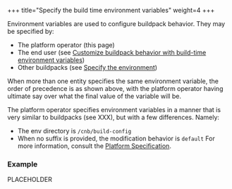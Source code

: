 +++
title="Specify the build time environment variables"
weight=4
+++

Environment variables are used to configure buildpack behavior. They may be specified by:

* The platform operator (this page)
* The end user (see [Customize buildpack behavior with build-time environment variables][end user])
* Other buildpacks (see [Specify the environment][env])

<!--more-->

When more than one entity specifies the same environment variable, the order of precedence is as shown above, with the platform operator having ultimate say over what the final value of the variable will be.

The platform operator specifies environment variables in a manner that is very similar to buildpacks (see XXX), but with a few differences. Namely:

* The env directory is `/cnb/build-config`
* When no suffix is provided, the modification behavior is `default`
For more information, consult the [Platform Specification](https://github.com/buildpacks/spec/blob/main/platform.md).

### Example

PLACEHOLDER

[env]: https://buildpacks.io/docs/for-buildpack-authors/how-to/write-buildpacks/specify-env/
[end user]: https://buildpacks.io/docs/for-app-developers/how-to/build-inputs/configure-build-time-environment/

